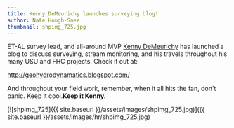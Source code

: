 ```yaml
---
title: Kenny DeMeurichy launches surveying blog!
author: Nate Hough-Snee
thumbnail: shpimg_725.jpg
---
```


ET-AL survey lead, and all-around MVP [Kenny DeMeurichy](http://etal.joewheaton.org/people/researchers-technicians/kenny-demeurichy) has launched a blog to discuss surveying, stream monitoring, and his travels throughout his many USU and FHC projects. Check it out at: 

http://geohydrodynamatics.blogspot.com/

And throughout your field work, remember, when it all hits the fan, don't panic. Keep it cool.**Keep it Kenny.**

[![shpimg_725]({{ site.baseurl }}/assets/images/shpimg_725.jpg)]({{ site.baseurl }}/assets/images/hr/shpimg_725.jpg)


